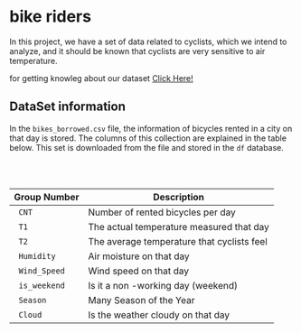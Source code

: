 # bike riders

In this project, we have a set of data related to cyclists, which we intend to analyze, and it should be known that cyclists are very sensitive to air temperature.

for getting knowleg about our dataset <a href="#about_ds">Click Here!</a>



<h2 id='about_ds'>DataSet information</h2>

In the <code>bikes_borrowed.csv</code> file, the information of bicycles rented in a city on that day is stored. The columns of this collection are explained in the table below. This set is downloaded from the file and stored in the <code>df</code> database.



</br></br>
<center>

|<b> Group Number </b> |<b> Description </b> |
| --- | --- |
|<code> CNT </code> |Number of rented bicycles per day|
|<code> T1 </code> |The actual temperature measured that day|
|<code> T2 </code> |The average temperature that cyclists feel|
|<code> Humidity </code> |Air moisture on that day|
|<code> Wind_Speed </code> |Wind speed on that day|
|<code> is_weekend </code> |Is it a non -working day (weekend)|
|<code> Season </code> |Many Season of the Year |
|<code> Cloud </code> |Is the weather cloudy on that day

